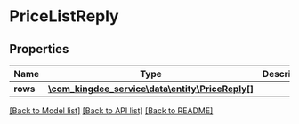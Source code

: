 # PriceListReply

## Properties
Name | Type | Description | Notes
------------ | ------------- | ------------- | -------------
**rows** | [**\com_kingdee_service\data\entity\PriceReply[]**](PriceReply.md) |  | [optional] 

[[Back to Model list]](../README.md#documentation-for-models) [[Back to API list]](../README.md#documentation-for-api-endpoints) [[Back to README]](../README.md)


